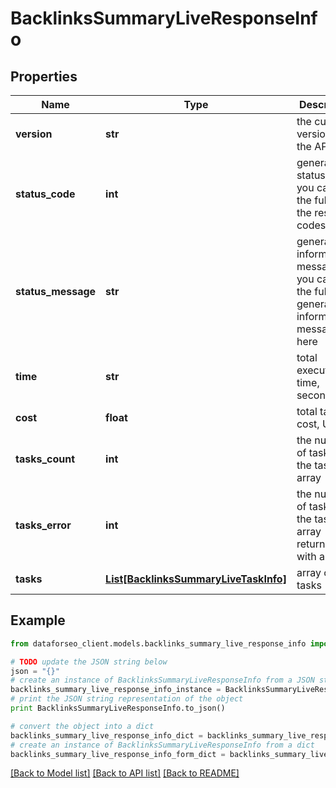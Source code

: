 # BacklinksSummaryLiveResponseInfo


## Properties

Name | Type | Description | Notes
------------ | ------------- | ------------- | -------------
**version** | **str** | the current version of the API | [optional] 
**status_code** | **int** | general status code you can find the full list of the response codes here | [optional] 
**status_message** | **str** | general informational message you can find the full list of general informational messages here | [optional] 
**time** | **str** | total execution time, seconds | [optional] 
**cost** | **float** | total tasks cost, USD | [optional] 
**tasks_count** | **int** | the number of tasks in the tasks array | [optional] 
**tasks_error** | **int** | the number of tasks in the tasks array returned with an error | [optional] 
**tasks** | [**List[BacklinksSummaryLiveTaskInfo]**](BacklinksSummaryLiveTaskInfo.md) | array of tasks | [optional] 

## Example

```python
from dataforseo_client.models.backlinks_summary_live_response_info import BacklinksSummaryLiveResponseInfo

# TODO update the JSON string below
json = "{}"
# create an instance of BacklinksSummaryLiveResponseInfo from a JSON string
backlinks_summary_live_response_info_instance = BacklinksSummaryLiveResponseInfo.from_json(json)
# print the JSON string representation of the object
print BacklinksSummaryLiveResponseInfo.to_json()

# convert the object into a dict
backlinks_summary_live_response_info_dict = backlinks_summary_live_response_info_instance.to_dict()
# create an instance of BacklinksSummaryLiveResponseInfo from a dict
backlinks_summary_live_response_info_form_dict = backlinks_summary_live_response_info.from_dict(backlinks_summary_live_response_info_dict)
```
[[Back to Model list]](../README.md#documentation-for-models) [[Back to API list]](../README.md#documentation-for-api-endpoints) [[Back to README]](../README.md)


